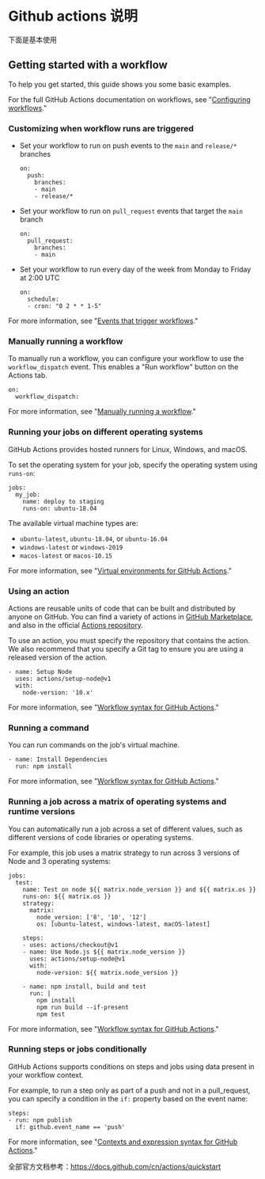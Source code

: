 # Github actions 说明

下面是基本使用

## Getting started with a workflow

To help you get started, this guide shows you some basic examples.

For the full GitHub Actions documentation on workflows, see "[Configuring workflows](https://docs.github.com/articles/configuring-workflows)."

### Customizing when workflow runs are triggered

- Set your workflow to run on push events to the `main` and `release/*` branches

  ```
  on:
    push:
      branches:
      - main
      - release/*
  ```

- Set your workflow to run on `pull_request` events that target the `main` branch

  ```
  on:
    pull_request:
      branches:
      - main
  ```

- Set your workflow to run every day of the week from Monday to Friday at 2:00 UTC

  ```
  on:
    schedule:
    - cron: "0 2 * * 1-5"
  ```

For more information, see "[Events that trigger workflows](https://docs.github.com/articles/events-that-trigger-workflows)."

### Manually running a workflow

To manually run a workflow, you can configure your workflow to use the `workflow_dispatch` event. This enables a "Run workflow" button on the Actions tab.

```
on:
  workflow_dispatch:
```

For more information, see "[Manually running a workflow](https://docs.github.com/articles/configuring-a-workflow#manually-running-a-workflow)."

### Running your jobs on different operating systems

GitHub Actions provides hosted runners for Linux, Windows, and macOS.

To set the operating system for your job, specify the operating system using `runs-on`:

```
jobs:
  my_job:
    name: deploy to staging
    runs-on: ubuntu-18.04
```

The available virtual machine types are:

- `ubuntu-latest`, `ubuntu-18.04`, or `ubuntu-16.04`
- `windows-latest` or `windows-2019`
- `macos-latest` or `macos-10.15`

For more information, see "[Virtual environments for GitHub Actions](https://docs.github.com/articles/virtual-environments-for-github-actions)."

### Using an action

Actions are reusable units of code that can be built and distributed by anyone on GitHub. You can find a variety of actions in [GitHub Marketplace](https://github.com/marketplace?type=actions), and also in the official [Actions repository](https://github.com/actions/).

To use an action, you must specify the repository that contains the action. We also recommend that you specify a Git tag to ensure you are using a released version of the action.

```
- name: Setup Node
  uses: actions/setup-node@v1
  with:
    node-version: '10.x'
```

For more information, see "[Workflow syntax for GitHub Actions](https://docs.github.com/articles/workflow-syntax-for-github-actions#jobsjob_idstepsuses)."

### Running a command

You can run commands on the job's virtual machine.

```
- name: Install Dependencies
  run: npm install
```

For more information, see "[Workflow syntax for GitHub Actions](https://docs.github.com/articles/workflow-syntax-for-github-actions#jobsjob_idstepsrun)."

### Running a job across a matrix of operating systems and runtime versions

You can automatically run a job across a set of different values, such as different versions of code libraries or operating systems.

For example, this job uses a matrix strategy to run across 3 versions of Node and 3 operating systems:

```
jobs:
  test:
    name: Test on node ${{ matrix.node_version }} and ${{ matrix.os }}
    runs-on: ${{ matrix.os }}
    strategy:
      matrix:
        node_version: ['8', '10', '12']
        os: [ubuntu-latest, windows-latest, macOS-latest]

    steps:
    - uses: actions/checkout@v1
    - name: Use Node.js ${{ matrix.node_version }}
      uses: actions/setup-node@v1
      with:
        node-version: ${{ matrix.node_version }}

    - name: npm install, build and test
      run: |
        npm install
        npm run build --if-present
        npm test
```

For more information, see "[Workflow syntax for GitHub Actions](https://docs.github.com/articles/workflow-syntax-for-github-actions#jobsjob_idstrategy)."

### Running steps or jobs conditionally

GitHub Actions supports conditions on steps and jobs using data present in your workflow context.

For example, to run a step only as part of a push and not in a pull_request, you can specify a condition in the `if:` property based on the event name:

```
steps:
- run: npm publish
  if: github.event_name == 'push'
```

For more information, see "[Contexts and expression syntax for GitHub Actions](https://docs.github.com/articles/contexts-and-expression-syntax-for-github-actions)."

全部官方文档参考：https://docs.github.com/cn/actions/quickstart